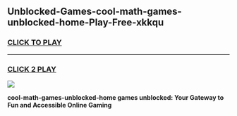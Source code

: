 
## Unblocked-Games-cool-math-games-unblocked-home-Play-Free-xkkqu
<h3>
<a href="https://premium76.site?title=cool-math-games-unblocked-home&ref=10A">CLICK TO PLAY</a></h3>
<hr>

<h3>
<a href="https://premium76.site?title=cool-math-games-unblocked-home&ref=10A">CLICK 2 PLAY</a>
  
</h3>

<a href="https://premium76.site?title=cool-math-games-unblocked-home&ref=10A"><img src="https://clearcache.store/games.png"></a>


**cool-math-games-unblocked-home games unblocked: Your Gateway to Fun and Accessible Online Gaming**
